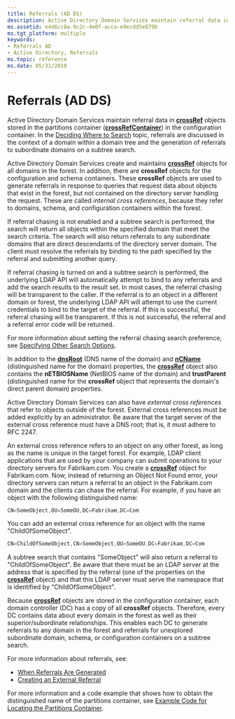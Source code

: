 ```yaml
---
title: Referrals (AD DS)
description: Active Directory Domain Services maintain referral data in crossRef objects stored in the partitions container (crossRefContainer) in the configuration container.
ms.assetid: e4d6cc8a-9c2c-4e0f-acca-e9ecdd5e879b
ms.tgt_platform: multiple
keywords:
- Referrals AD
- Active Directory, Referrals
ms.topic: reference
ms.date: 05/31/2018
---
```


# Referrals (AD DS)

Active Directory Domain Services maintain referral data in [**crossRef**](/windows/desktop/ADSchema/c-crossref) objects stored in the partitions container ([**crossRefContainer**](/windows/desktop/ADSchema/c-crossrefcontainer)) in the configuration container. In the [Deciding Where to Search](where-to-search.md) topic, referrals are discussed in the context of a domain within a domain tree and the generation of referrals to subordinate domains on a subtree search.

Active Directory Domain Services create and maintains [**crossRef**](/windows/desktop/ADSchema/c-crossref) objects for all domains in the forest. In addition, there are **crossRef** objects for the configuration and schema containers. These **crossRef** objects are used to generate referrals in response to queries that request data about objects that exist in the forest, but not contained on the directory server handling the request. These are called *internal cross references*, because they refer to domains, schema, and configuration containers within the forest.

If referral chasing is not enabled and a subtree search is performed, the search will return all objects within the specified domain that meet the search criteria. The search will also return referrals to any subordinate domains that are direct descendants of the directory server domain. The client must resolve the referrals by binding to the path specified by the referral and submitting another query.

If referral chasing is turned on and a subtree search is performed, the underlying LDAP API will automatically attempt to bind to any referrals and add the search results to the result set. In most cases, the referral chasing will be transparent to the caller. If the referral is to an object in a different domain or forest, the underlying LDAP API will attempt to use the current credentials to bind to the target of the referral. If this is successful, the referral chasing will be transparent. If this is not successful, the referral and a referral error code will be returned.

For more information about setting the referral chasing search preference, see [Specifying Other Search Options](specifying-other-search-options.md).

In addition to the [**dnsRoot**](/windows/desktop/ADSchema/a-dnsroot) (DNS name of the domain) and [**nCName**](/windows/desktop/ADSchema/a-ncname) (distinguished name for the domain) properties, the [**crossRef**](/windows/desktop/ADSchema/c-crossref) object also contains the **nETBIOSName** (NetBIOS name of the domain) and **trustParent** (distinguished name for the **crossRef** object that represents the domain's direct parent domain) properties.

Active Directory Domain Services can also have *external cross references* that refer to objects outside of the forest. External cross references must be added explicitly by an administrator. Be aware that the target server of the external cross reference must have a DNS root; that is, it must adhere to RFC 2247.

An external cross reference refers to an object on any other forest, as long as the name is unique in the target forest. For example, LDAP client applications that are used by your company can submit operations to your directory servers for Fabrikam.com. You create a [**crossRef**](/windows/desktop/ADSchema/c-crossref) object for Fabrikam.com. Now, instead of returning an Object Not Found error, your directory servers can return a referral to an object in the Fabrikam.com domain and the clients can chase the referral. For example, if you have an object with the following distinguished name:


```C++
CN=SomeObject,OU=SomeOU,DC=Fabrikam,DC=Com
```



You can add an external cross reference for an object with the name "ChildOfSomeObject".


```C++
CN=ChildOfSomeObject,CN=SomeObject,OU=SomeOU,DC=Fabrikam,DC=Com
```



A subtree search that contains "SomeObject" will also return a referral to "ChildOfSomeObject". Be aware that there must be an LDAP server at the address that is specified by the referral (one of the properties on the [**crossRef**](/windows/desktop/ADSchema/c-crossref) object) and that this LDAP server must serve the namespace that is identified by "ChildOfSomeObject".

Because [**crossRef**](/windows/desktop/ADSchema/c-crossref) objects are stored in the configuration container, each domain controller (DC) has a copy of all **crossRef** objects. Therefore, every DC contains data about every domain in the forest as well as their superior/subordinate relationships. This enables each DC to generate referrals to any domain in the forest and referrals for unexplored subordinate domain, schema, or configuration containers on a subtree search.

For more information about referrals, see:

-   [When Referrals Are Generated](when-referrals-are-generated.md)
-   [Creating an External Referral](creating-an-external-referral.md)

For more information and a code example that shows how to obtain the distinguished name of the partitions container, see [Example Code for Locating the Partitions Container](example-code-for-locating-the-partitions-container.md).

 

 
